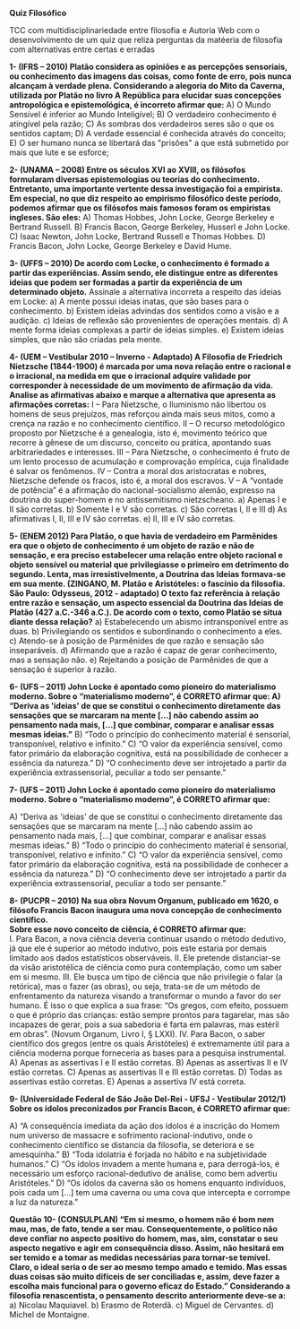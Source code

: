 **Quiz Filosófico**

TCC com multidisciplinariedade entre filosofia e Autoria Web com o desenvolvimento de um quiz que reliza perguntas da matéeria de filosofia com alternativas entre certas e erradas

**1- (IFRS – 2010) Platão considera as opiniões e as percepções sensoriais, ou conhecimento das imagens das coisas, como fonte de erro, pois nunca alcançam à verdade plena. 
Considerando a alegoria do Mito da Caverna, utilizada por Platão no livro A República para elucidar suas concepções antropológica e epistemológica, é incorreto afirmar que:**
A) O Mundo Sensível é inferior ao Mundo Inteligível; 
B) O verdadeiro conhecimento é atingível pela razão; 
C) As sombras dos verdadeiros seres são o que os sentidos captam; 
D) A verdade essencial é conhecida através do conceito; 
E) O ser humano nunca se libertará das "prisões" a que está submetido por mais que lute e se esforce; 

**2- (UNAMA – 2008) Entre os séculos XVI ao XVIII, os filósofos formularam diversas epistemologias ou teorias do conhecimento. Entretanto, uma importante vertente dessa investigação foi a empirista. Em especial, no que diz respeito ao empirismo filosófico deste período, podemos afirmar que os filósofos mais famosos foram os empiristas ingleses. São eles:**
A) Thomas Hobbes, John Locke, George Berkeley e Bertrand Russell. 
B) Francis Bacon, George Berkeley, Husserl e John Locke. 
C) Isaac Newton, John Locke, Bertrand Russell e Thomas Hobbes. 
D) Francis Bacon, John Locke, George Berkeley e David Hume. 

**3- (UFFS – 2010) De acordo com Locke, o conhecimento é formado a partir das experiências. Assim sendo, ele distingue entre as diferentes ideias que podem ser formadas a partir da experiência de um determinado objeto.** 
Assinale a alternativa incorreta a respeito das ideias em Locke: 
a) A mente possui ideias inatas, que são bases para o conhecimento. 
b) Existem ideias advindas dos sentidos como a visão e a audição. 
c) Ideias de reflexão são provenientes de operações mentais. 
d) A mente forma ideias complexas a partir de ideias simples. 
e) Existem ideias simples, que não são criadas pela mente. 

**4- (UEM – Vestibular 2010 – Inverno - Adaptado) A Filosofia de Friedrich Nietzsche (1844-1900) é marcada por uma nova relação entre o racional e o irracional, na medida em que o irracional adquire validade por corresponder à necessidade de um movimento de afirmação da vida.
Analise as afirmativas abaixo e marque a alternativa que apresenta as afirmações corretas:**
I – Para Nietzsche, o Iluminismo não libertou os homens de seus prejuízos, mas reforçou ainda mais seus mitos, como a crença na razão e no conhecimento científico.
II – O recurso metodológico proposto por Nietzsche é a genealogia, isto é, movimento teórico que recorre à gênese de um discurso, conceito ou prática, apontando suas arbitrariedades e interesses.
III – Para Nietzsche, o conhecimento é fruto de um lento processo de acumulação e comprovação empírica, cuja finalidade é salvar os fenômenos.
IV – Contra a moral dos aristocratas e nobres, Nietzsche defende os fracos, isto é, a moral dos escravos.
V – A “vontade de potência” é a afirmação do nacional-socialismo alemão, expresso na doutrina do super-homem e no antissemitismo nietzscheano.
a) Apenas I e II são corretas.
b) Somente I e V são corretas.
c) São corretas I, II e III
d) As afirmativas I, II, III e IV são corretas.
e) II, III e IV são corretas.

**5- (ENEM 2012) Para Platão, o que havia de verdadeiro em Parmênides era que o objeto de conhecimento é um objeto de razão e não de sensação, e era preciso estabelecer uma relação entre objeto racional e objeto sensível ou material que privilegiasse o primeiro em detrimento do segundo. Lenta, mas irresistivelmente, a Doutrina das Ideias formava-se em sua mente. (ZINGANO, M. Platão e Aristóteles: o fascínio da filosofia. São Paulo: Odysseus, 2012 - adaptado)
O texto faz referência à relação entre razão e sensação, um aspecto essencial da Doutrina das Ideias de Platão (427 a.C.-346 a.C.). De acordo com o texto, como Platão se situa diante dessa relação?**
a) Estabelecendo um abismo intransponível entre as duas.
b) Privilegiando os sentidos e subordinando o conhecimento a eles.
c) Atendo-se à posição de Parmênides de que razão e sensação são inseparáveis.
d) Afirmando que a razão é capaz de gerar conhecimento, mas a sensação não.
e) Rejeitando a posição de Parmênides de que a sensação é superior à razão.

**6- (UFS – 2011) John Locke é apontado como pioneiro do materialismo moderno. Sobre o “materialismo moderno”, é CORRETO afirmar que:
A) “Deriva as 'ideias' de que se constitui o conhecimento diretamente das sensações que se marcaram na mente [...] não cabendo assim ao pensamento nada mais, [...] que combinar, comparar e analisar essas mesmas ideias.”**
B) “Todo o princípio do conhecimento material é sensorial, transponível, relativo e infinito.”
C) “O valor da experiência sensível, como fator primário da elaboração cognitiva, está na possibilidade de conhecer a essência da natureza.”
D) “O conhecimento deve ser introjetado a partir da experiência extrassensorial, peculiar a todo ser pensante.”

**7- (UFS – 2011) John Locke é apontado como pioneiro do materialismo moderno. Sobre o “materialismo moderno”, é CORRETO afirmar que:**

A) “Deriva as 'ideias' de que se constitui o conhecimento diretamente das sensações que se marcaram na mente [...] não cabendo assim ao pensamento nada mais, [...] que combinar, comparar e analisar essas mesmas ideias.”
B) “Todo o princípio do conhecimento material é sensorial, transponível, relativo e infinito.”
C) “O valor da experiência sensível, como fator primário da elaboração cognitiva, está na possibilidade de conhecer a essência da natureza.”
D) “O conhecimento deve ser introjetado a partir da experiência extrassensorial, peculiar a todo ser pensante.”

**8- (PUCPR – 2010) Na sua obra Novum Organum, publicado em 1620, o filósofo Francis Bacon inaugura uma nova concepção de conhecimento científico.  
Sobre esse novo conceito de ciência, é CORRETO afirmar que:**  
 I. Para Bacon, a nova ciência deveria continuar usando o método dedutivo, já que ele é superior ao método indutivo, pois este estaria por demais limitado aos dados estatísticos observáveis. 
II. Ele pretende distanciar-se da visão aristotélica de ciência como pura contemplação, como um saber em si mesmo. 
III. Ele busca um tipo de ciência que não privilegie o falar (a retórica), mas o fazer (as obras), ou seja, trata-se de um método de enfrentamento da natureza visando a transformar o mundo a favor do ser humano. É isso o que explica a sua frase: “Os gregos, com efeito, possuem o que é próprio das crianças: estão sempre prontos para tagarelar, mas são incapazes de gerar, pois a sua sabedoria é farta em palavras, mas estéril em obras”. (Novum Organum, Livro I, § LXXI). 
IV. Para Bacon, o saber científico dos gregos (entre os quais Aristóteles) é extremamente útil para a ciência moderna porque forneceria as bases para a pesquisa instrumental.
A) Apenas as assertivas I e II estão corretas. 
B) Apenas as assertivas II e IV estão corretas. 
C) Apenas as assertivas II e III estão corretas. 
D) Todas as assertivas estão corretas. 
E) Apenas a assertiva IV está correta. 

**9- (Universidade Federal de São João Del-Rei - UFSJ - Vestibular 2012/1) Sobre os ídolos preconizados por Francis Bacon, é CORRETO afirmar que:**

A) “A consequência imediata da ação dos ídolos é a inscrição do Homem num universo de massacre e sofrimento racional-indutivo, onde o conhecimento científico se distancia da filosofia, se deteriora e se amesquinha.”
B) “Toda idolatria é forjada no hábito e na subjetividade humanos.”
C) “Os ídolos invadem a mente humana e, para derrogá-los, é necessário um esforço racional-dedutivo de análise, como bem advertiu Aristóteles.”
D) “Os ídolos da caverna são os homens enquanto indivíduos, pois cada um [...] tem uma caverna ou uma cova que intercepta e corrompe a luz da natureza.” 

**Questão 10- (CONSULPLAN) “Em si mesmo, o homem não é bom nem mau, mas, de fato, tende a ser mau. Consequentemente, o político não deve confiar no aspecto positivo do homem, mas, sim, constatar o seu aspecto negativo e agir em consequência disso. Assim, não hesitará em ser temido e a tomar as medidas necessárias para tornar-se temível. Claro, o ideal seria o de ser ao mesmo tempo amado e temido. Mas essas duas coisas são muito difíceis de ser conciliadas e, assim, deve fazer a escolha mais funcional para o governo eficaz do Estado.” Considerando a filosofia renascentista, o pensamento descrito anteriormente deve-se a:**
a) Nicolau Maquiavel.
b) Erasmo de Roterdã.
c) Miguel de Cervantes.
d) Michel de Montaigne.